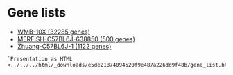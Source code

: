 # Gene lists

* [WMB-10X (32285 genes)](WMB-10X/gene_list.html)
* [MERFISH-C57BL6J-638850 (500 genes)](MERFISH-C57BL6J-638850/gene_list.html)
* [Zhuang-C57BL6J-1 (1122 genes)](Zhuang-C57BL6J-1/gene_list.html)
```{eval-rst}
`Presentation as HTML <../../../html/_downloads/e5de21874094520f9e487a226dd9f48b/gene_list.html>`_
```